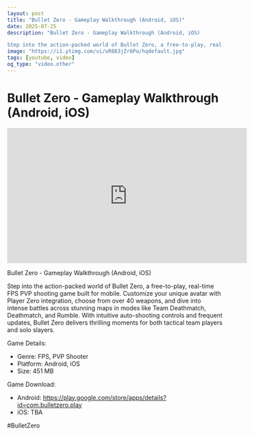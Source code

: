 ```yaml
---
layout: post
title: "Bullet Zero - Gameplay Walkthrough (Android, iOS)"
date: 2025-07-25
description: "Bullet Zero - Gameplay Walkthrough (Android, iOS)

Step into the action-packed world of Bullet Zero, a free-to-play, real-time FPS PVP shooting game bui..."
image: "https://i1.ytimg.com/vi/xR883jZr6Po/hqdefault.jpg"
tags: [youtube, video]
og_type: "video.other"
---
```


<script type="application/ld+json">
{
  "@context": "http://schema.org",
  "@type": "VideoObject",
  "name": "Bullet Zero - Gameplay Walkthrough (Android, iOS)",
  "description": "Bullet Zero - Gameplay Walkthrough (Android, iOS)\n\nStep into the action-packed world of Bullet Zero, a free-to-play, real-time FPS PVP shooting game built for mobile. Customize your unique avatar with Player Zero integration, choose from over 40 weapons, and dive into intense battles across stunning maps in modes like Team Deathmatch, Deathmatch, and Rumble. With intuitive auto-shooting controls and frequent updates, Bullet Zero delivers thrilling moments for both tactical team players and solo slayers.\n\nGame Details:\n\n- Genre: FPS, PVP Shooter\n- Platform: Android, iOS\n- Size: 451 MB \n\nGame Download:\n\n- Android: https://play.google.com/store/apps/details?id=com.bulletzero.play\n- iOS: TBA\n\n#BulletZero",
  "thumbnailUrl": "https://i1.ytimg.com/vi/xR883jZr6Po/hqdefault.jpg",
  "uploadDate": "2025-07-25T21:00:57",
  "embedUrl": "https://www.youtube.com/embed/xR883jZr6Po",
  "publisher": {
    "@type": "Person",
    "name": "Celo Zaga"
  },
  "mainEntityOfPage": {
    "@type": "WebPage",
    "@id": "https://celozaga.github.io/2025/07/25/bullet-zero---gameplay-walkthrough-(android,-ios)-xR883jZr6Po.html"
  },
  "duration": "PT0M0S"
}
</script>

<script type="application/ld+json">
{
  "@context": "http://schema.org",
  "@type": "BlogPosting",
  "headline": "Bullet Zero - Gameplay Walkthrough (Android, iOS)",
  "image": "https://i1.ytimg.com/vi/xR883jZr6Po/hqdefault.jpg",
  "publisher": {
    "@type": "Person",
    "name": "Celo Zaga"
  },
  "url": "https://celozaga.github.io/2025/07/25/bullet-zero---gameplay-walkthrough-(android,-ios)-xR883jZr6Po.html",
  "datePublished": "2025-07-25T21:00:57",
  "dateCreated": "2025-07-25T21:00:57",
  "dateModified": "2025-07-25T21:00:57",
  "description": "Bullet Zero - Gameplay Walkthrough (Android, iOS)\n\nStep into the action-packed world of Bullet Zero, a free-to-play, real-time FPS PVP shooting game bui...",
  "author": {
    "@type": "Person",
    "name": "Celo Zaga"
  },
  "mainEntityOfPage": {
    "@type": "WebPage",
    "@id": "https://celozaga.github.io/2025/07/25/bullet-zero---gameplay-walkthrough-(android,-ios)-xR883jZr6Po.html"
  }
}
</script>

<h1 class="youtube-post-title">Bullet Zero - Gameplay Walkthrough (Android, iOS)</h1>

<iframe width="560" height="315" src="https://www.youtube.com/embed/xR883jZr6Po" class="youtube-post-embed" frameborder="0" allowfullscreen></iframe>

<p class="youtube-post-description">Bullet Zero - Gameplay Walkthrough (Android, iOS)

Step into the action-packed world of Bullet Zero, a free-to-play, real-time FPS PVP shooting game built for mobile. Customize your unique avatar with Player Zero integration, choose from over 40 weapons, and dive into intense battles across stunning maps in modes like Team Deathmatch, Deathmatch, and Rumble. With intuitive auto-shooting controls and frequent updates, Bullet Zero delivers thrilling moments for both tactical team players and solo slayers.

Game Details:

- Genre: FPS, PVP Shooter
- Platform: Android, iOS
- Size: 451 MB 

Game Download:

- Android: https://play.google.com/store/apps/details?id=com.bulletzero.play
- iOS: TBA

#BulletZero</p>
